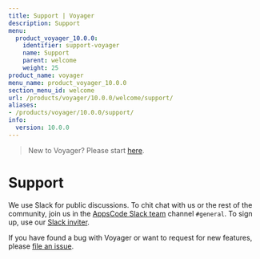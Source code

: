 ```yaml
---
title: Support | Voyager
description: Support
menu:
  product_voyager_10.0.0:
    identifier: support-voyager
    name: Support
    parent: welcome
    weight: 25
product_name: voyager
menu_name: product_voyager_10.0.0
section_menu_id: welcome
url: /products/voyager/10.0.0/welcome/support/
aliases:
- /products/voyager/10.0.0/support/
info:
  version: 10.0.0
---
```


> New to Voyager? Please start [here](/products/voyager/10.0.0/concepts/overview).

# Support

We use Slack for public discussions. To chit chat with us or the rest of the community, join us in the [AppsCode Slack team](https://appscode.slack.com/messages/C0XQFLGRM/details/) channel `#general`. To sign up, use our [Slack inviter](https://slack.appscode.com/).

If you have found a bug with Voyager or want to request for new features, please [file an issue](https://github.com/appscode/voyager/issues/new).
